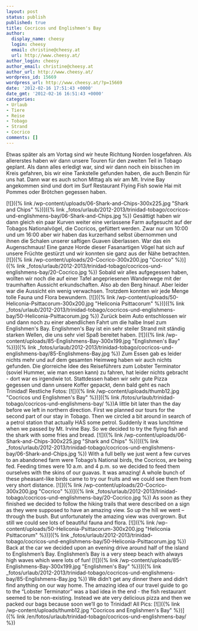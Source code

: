 ```yaml
---
layout: post
status: publish
published: true
title: Cocricos und Englishmen's Bay
author:
  display_name: cheesy
  login: cheesy
  email: christine@cheesy.at
  url: http://www.cheesy.at/
author_login: cheesy
author_email: christine@cheesy.at
author_url: http://www.cheesy.at/
wordpress_id: 15669
wordpress_url: http://www.cheesy.at/?p=15669
date: '2012-02-16 17:51:43 +0000'
date_gmt: '2012-02-16 16:51:43 +0000'
categories:
- Urlaub
- Tiere
- Reise
- Tobago
- Strand
- Cocrico
comments: []
---
```

<!--:de-->Etwas später als am Vortag sind wir heute Richtung Norden losgefahren. Als allererstes haben wir dann unsere Touren für den zweiten Teil in Tobago geplant. Als dann alles erledigt war, sind wir dann noch ein bisschen im Kreis gefahren, bis wir eine Tankstelle gefunden haben, die auch Benzin für uns hat. Dann war es auch schon Mittag als wir am Mt. Irvine Bay angekommen sind und dort im Surf Restaurant Flying Fish sowie Hai mit Pommes oder Brötchen gegessen haben.
[![]({% link /wp-content/uploads/06-Shark-and-Chips-300x225.jpg "Shark and Chips" %})]({% link _fotos/urlaub/2012-2013/trinidad-tobago/cocricos-und-englishmens-bay/06-Shark-and-Chips.jpg %})
Gesättigt haben wir dann gleich ein paar Kurven weiter eine verlassene Farm aufgesucht auf der Tobagos Nationalvögel, die Cocricos, gefüttert werden. Zwar nur um 10:00 und um 16:00 aber wir haben das kurzerhand selbst übernommen und ihnen die Schalen unserer saftigen Guaven überlassen. War das ein Augenschmaus! Eine ganze Horde dieser Fasanartigen Vögel hat sich auf unsere Früchte gestürzt und wir konnten sie ganz aus der Nähe betrachten.
[![]({% link /wp-content/uploads/20-Cocrico-300x200.jpg "Cocrico" %})]({% link _fotos/urlaub/2012-2013/trinidad-tobago/cocricos-und-englishmens-bay/20-Cocrico.jpg %})
Sobald wir alles aufgegessen haben, wollten wir noch die auf einer Tafel angepriesenen Wanderwege mit der traumhaften Aussicht erkundschaften. Also ab den Berg hinauf. Aber leider war die Aussicht ein wenig verwachsen. Trotzdem konnten wir jede Menge tolle Fauna und Flora bewundern.
[![]({% link /wp-content/uploads/50-Heliconia-Psittacorum-300x200.jpg "Heliconia Psittacorum" %})]({% link _fotos/urlaub/2012-2013/trinidad-tobago/cocricos-und-englishmens-bay/50-Heliconia-Psittacorum.jpg %})
Zurück beim Auto entschlossen wir und dann noch zu einer abendlichen Fahrt um die halbe Insel zum Englishmen's Bay. Englishmen's Bay ist ein sehr steiler Strand mit ständig starken Wellen, die uns sehr viel Spaß bereitet haben.
[![]({% link /wp-content/uploads/85-Englishmens-Bay-300x199.jpg "Englishmen's Bay" %})]({% link _fotos/urlaub/2012-2013/trinidad-tobago/cocricos-und-englishmens-bay/85-Englishmens-Bay.jpg %})
Zum Essen gab es leider nichts mehr und auf dem gesamten Heimweg haben wir auch nichts gefunden. Die glorreiche Idee des Reiseführers zum Lobster Terminator (soviel Hummer, wie man essen kann) zu fahren, hat leider nichts gebracht - dort war es irgendwie tot. Stattdessen haben wir sehr gute Pizza gegessen und dann unsere Koffer gepackt, denn bald geht es nach Trinidad!
Restliche Fotos:
[![]({% link /wp-content/uploads/thumb12.jpg "Cocricos und Englishmen's Bay" %})]({% link /fotos/urlaub/trinidad-tobago/cocricos-und-englishmens-bay/ %})<!--:--><!--:en-->A little bit later than the day before we left in northern direction. First we planned our tours for the second part of our stay in Tobago. Then we circled a bit around in search of a petrol station that actually HAS some petrol. Suddenly it was lunchtime when we passed by Mt. Irvine Bay. So we decided to try the flying fish and the shark with some fries and bread.
[![]({% link /wp-content/uploads/06-Shark-and-Chips-300x225.jpg "Shark and Chips" %})]({% link _fotos/urlaub/2012-2013/trinidad-tobago/cocricos-und-englishmens-bay/06-Shark-and-Chips.jpg %})
With a full belly we just went a few curves to an abandoned farm were Tobago’s National birds, the Cocricos, are being fed. Feeding times were 10 a.m. and 4 p.m. so we decided to feed them ourselves with the skins of our guavas. It was amazing! A whole bunch of these pheasant-like birds came to try our fruits and we could see them from very short distance.
[![]({% link /wp-content/uploads/20-Cocrico-300x200.jpg "Cocrico" %})]({% link _fotos/urlaub/2012-2013/trinidad-tobago/cocricos-und-englishmens-bay/20-Cocrico.jpg %})
As soon as they finished we decided to follow the hiking trails that were described on a sign as they were supposed to have an amazing view. So up the hill we went – through the bush. But unfortunately the amazing view was overgrown. But still we could see lots of beautiful fauna and flora.
[![]({% link /wp-content/uploads/50-Heliconia-Psittacorum-300x200.jpg "Heliconia Psittacorum" %})]({% link _fotos/urlaub/2012-2013/trinidad-tobago/cocricos-und-englishmens-bay/50-Heliconia-Psittacorum.jpg %})
Back at the car we decided upon an evening drive around half of the island to Englishmen’s Bay. Englishmen’s Bay is a very steep beach with always high waves which were lots of fun!
[![]({% link /wp-content/uploads/85-Englishmens-Bay-300x199.jpg "Englishmen's Bay" %})]({% link _fotos/urlaub/2012-2013/trinidad-tobago/cocricos-und-englishmens-bay/85-Englishmens-Bay.jpg %})
We didn’t get any dinner there and didn’t find anything on our way home. The amazing idea of our travel guide to go to the “Lobster Terminator” was a bad idea in the end - the fish restaurant seemed to be non-existing. Instead we ate very delicious pizza and then we packed our bags because soon we’ll go to Trinidad!
All Pics:
[![]({% link /wp-content/uploads/thumb12.jpg "Cocricos and Englishmen's Bay" %})]({% link /en/fotos/urlaub/trinidad-tobago/cocricos-und-englishmens-bay/ %})<!--:-->
